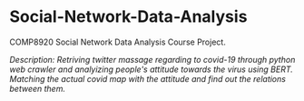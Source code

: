 # Social-Network-Data-Analysis
COMP8920 Social Network Data Analysis Course Project.

*Description: Retriving twitter massage regarding to covid-19 through python web crawler and analyizing people's attitude towards the virus using BERT. Matching the actual covid map with the attitude and find out the relations between them.*
